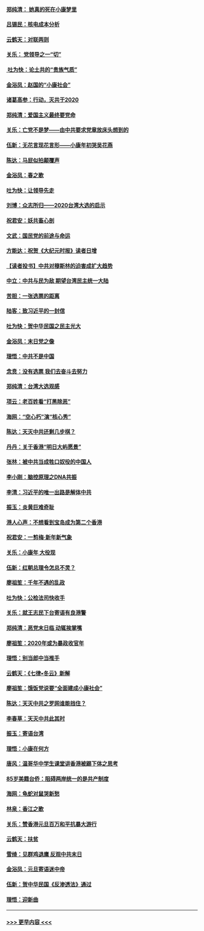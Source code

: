 #### [郑纯清： 她真的死在小康梦里](../pages/nsc993/n11806623.md?t=01202344) 
#### [吕锡民：核电成本分析](../pages/nsc993/n11806284.md?t=01202344) 
#### [云鹤天：对联两则](../pages/nsc993/n11805957.md?t=01202344) 
#### [关乐： 党领导之一“切”](../pages/nsc993/n11804505.md?t=01202344) 
#### [ 吐为快：论土共的“贵族气质”](../pages/nsc993/n11804490.md?t=01202344) 
#### [金浴凤：赵国的“小康社会”](../pages/nsc993/n11804452.md?t=01202344) 
#### [诸葛高参：行动，灭共于2020](../pages/nsc993/n11804120.md?t=01202344) 
#### [郑纯清：爱国主义最终要党命](../pages/nsc993/n11802197.md?t=01202344) 
#### [关乐：亡党不是梦——由中共要求党章放床头想到的](../pages/nsc993/n11802156.md?t=01202344) 
#### [伍新：无花言现花言形——小康年初哭吴花燕](../pages/nsc993/n11800044.md?t=01202344) 
#### [陈达：马屁似拍颠覆声](../pages/nsc993/n11800010.md?t=01202344) 
#### [金浴凤：春之歌](../pages/nsc993/n11797687.md?t=01202344) 
#### [吐为快：让领导先走](../pages/nsc993/n11797512.md?t=01202344) 
#### [刘博：众志所归——2020台湾大选的启示](../pages/nsc993/n11796878.md?t=01202344) 
#### [祝君安：妖共畜心剖](../pages/nsc993/n11794273.md?t=01202344) 
#### [文武：国民党的前途与命运](../pages/nsc993/n11794198.md?t=01202344) 
#### [方能达：祝贺《大纪元时报》读者日增](../pages/nsc993/n11793807.md?t=01202344) 
#### [【读者投书】中共对穆斯林的迫害成扩大趋势](../pages/nsc993/n11791371.md?t=01202344) 
#### [中立：中共与民为敌 期望台湾民主统一大陆](../pages/nsc993/n11790392.md?t=01202344) 
#### [苦胆：一张选票的距离](../pages/nsc993/n11788914.md?t=01202344) 
#### [陆客：致习近平的一封信](../pages/nsc993/n11788867.md?t=01202344) 
#### [吐为快：贺中华民国之民主光大](../pages/nsc993/n11788618.md?t=01202344) 
#### [金浴凤：末日党之像](../pages/nsc993/n11787475.md?t=01202344) 
#### [理悟：中共不是中国](../pages/nsc993/n11787463.md?t=01202344) 
#### [念贲：没有选票  我们去奋斗去努力](../pages/nsc993/n11787398.md?t=01202344) 
#### [郑纯清：台湾大选观感](../pages/nsc993/n11786210.md?t=01202344) 
#### [项云：老百姓看“打黑除恶”](../pages/nsc993/n11785398.md?t=01202344) 
#### [海网：“空心朽”演“核心秀”](../pages/nsc993/n11783874.md?t=01202344) 
#### [陈达：天灭中共还剩几步棋？](../pages/nsc993/n11783719.md?t=01202344) 
#### [丹丹：关于香港“明日大屿愿景”](../pages/nsc993/n11783273.md?t=01202344) 
#### [张林：被中共当成牲口奴役的中国人](../pages/nsc993/n11782397.md?t=01202344) 
#### [李小刚：脑控原理之DNA共振](../pages/nsc993/n11780962.md?t=01202344) 
#### [李清：习近平的唯一出路是解体中共](../pages/nsc993/n11780866.md?t=01202344) 
#### [振玉：炎黄巨难奇耻](../pages/nsc993/n11779632.md?t=01202344) 
#### [港人心声：不想看到宝岛成为第二个香港](../pages/nsc993/n11778817.md?t=01202344) 
#### [祝君安：一剪梅‧新年新气象](../pages/nsc993/n11776340.md?t=01202344) 
#### [关乐：小康年 大役现](../pages/nsc993/n11774213.md?t=01202344) 
#### [伍新：红朝总理令怎总不灵？](../pages/nsc993/n11770813.md?t=01202344) 
#### [廖祖笙：千年不遇的乱政](../pages/nsc993/n11770373.md?t=01202344) 
#### [吐为快：公检法司快收手](../pages/nsc993/n11770359.md?t=01202344) 
#### [关乐：就王志民下台寄语有良港警](../pages/nsc993/n11769903.md?t=01202344) 
#### [郑纯清：恶党末日临 动辄挨掌嘴](../pages/nsc993/n11769356.md?t=01202344) 
#### [廖祖笙：2020年或为暴政收官年](../pages/nsc993/n11768216.md?t=01202344) 
#### [理悟：别当郎中当推手](../pages/nsc993/n11768243.md?t=01202344) 
#### [云鹤天：《七律▪冬云》新解](../pages/nsc993/n11768204.md?t=01202344) 
#### [廖祖笙：饿饭党说要“全面建成小康社会”](../pages/nsc993/n11767482.md?t=01202344) 
#### [陈达：天灭中共之罗网谁能挡住？](../pages/nsc993/n11767465.md?t=01202344) 
#### [李春草：天灭中共此其时](../pages/nsc993/n11767452.md?t=01202344) 
#### [振玉：寄语台湾](../pages/nsc993/n11767432.md?t=01202344) 
#### [理悟：小康在何方](../pages/nsc993/n11767394.md?t=01202344) 
#### [唐风：温哥华中学生课堂讲香港被踢下体之思考](../pages/nsc993/n11766848.md?t=01202344) 
#### [85岁美籍台侨：阻碍两岸统一的是共产制度](../pages/nsc993/n11765043.md?t=01202344) 
#### [海网：龟蛇对鼠哭新愁](../pages/nsc993/n11764895.md?t=01202344) 
#### [林泉：香江之歌](../pages/nsc993/n11764415.md?t=01202344) 
#### [关乐：赞香港元旦百万和平抗暴大游行](../pages/nsc993/n11764382.md?t=01202344) 
#### [云鹤天：扶贫](../pages/nsc993/n11764245.md?t=01202344) 
#### [雪绮：见群鸡退鹰  反观中共末日](../pages/nsc993/n11762112.md?t=01202344) 
#### [金浴凤：元旦寄语迷中帝](../pages/nsc993/n11761788.md?t=01202344) 
#### [伍新：贺中华民国《反渗透法》通过](../pages/nsc993/n11761994.md?t=01202344) 
#### [理悟：迎新曲](../pages/nsc993/n11761152.md?t=01202344) 

----
#### [ >>> 更早内容 <<< ](../indexes/nsc993-earlier.md)
